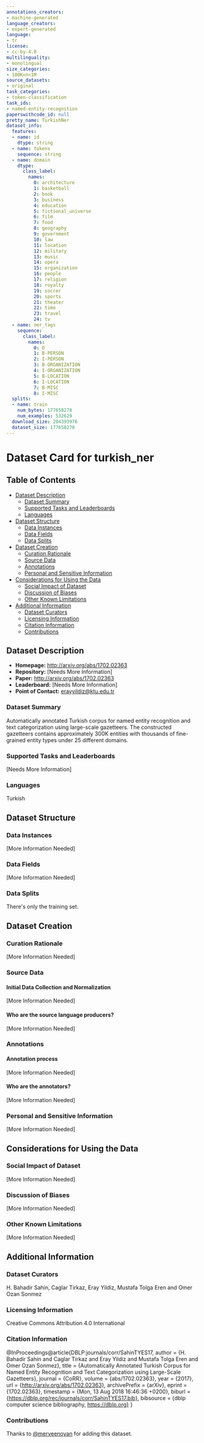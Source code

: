 ```yaml
---
annotations_creators:
- machine-generated
language_creators:
- expert-generated
language:
- tr
license:
- cc-by-4.0
multilinguality:
- monolingual
size_categories:
- 100K<n<1M
source_datasets:
- original
task_categories:
- token-classification
task_ids:
- named-entity-recognition
paperswithcode_id: null
pretty_name: TurkishNer
dataset_info:
  features:
  - name: id
    dtype: string
  - name: tokens
    sequence: string
  - name: domain
    dtype:
      class_label:
        names:
          0: architecture
          1: basketball
          2: book
          3: business
          4: education
          5: fictional_universe
          6: film
          7: food
          8: geography
          9: government
          10: law
          11: location
          12: military
          13: music
          14: opera
          15: organization
          16: people
          17: religion
          18: royalty
          19: soccer
          20: sports
          21: theater
          22: time
          23: travel
          24: tv
  - name: ner_tags
    sequence:
      class_label:
        names:
          0: O
          1: B-PERSON
          2: I-PERSON
          3: B-ORGANIZATION
          4: I-ORGANIZATION
          5: B-LOCATION
          6: I-LOCATION
          7: B-MISC
          8: I-MISC
  splits:
  - name: train
    num_bytes: 177658278
    num_examples: 532629
  download_size: 204393976
  dataset_size: 177658278
---
```



# Dataset Card for turkish_ner

## Table of Contents
- [Dataset Description](#dataset-description)
  - [Dataset Summary](#dataset-summary)
  - [Supported Tasks and Leaderboards](#supported-tasks-and-leaderboards)
  - [Languages](#languages)
- [Dataset Structure](#dataset-structure)
  - [Data Instances](#data-instances)
  - [Data Fields](#data-fields)
  - [Data Splits](#data-splits)
- [Dataset Creation](#dataset-creation)
  - [Curation Rationale](#curation-rationale)
  - [Source Data](#source-data)
  - [Annotations](#annotations)
  - [Personal and Sensitive Information](#personal-and-sensitive-information)
- [Considerations for Using the Data](#considerations-for-using-the-data)
  - [Social Impact of Dataset](#social-impact-of-dataset)
  - [Discussion of Biases](#discussion-of-biases)
  - [Other Known Limitations](#other-known-limitations)
- [Additional Information](#additional-information)
  - [Dataset Curators](#dataset-curators)
  - [Licensing Information](#licensing-information)
  - [Citation Information](#citation-information)
  - [Contributions](#contributions)

## Dataset Description

- **Homepage:** http://arxiv.org/abs/1702.02363
- **Repository:** [Needs More Information]
- **Paper:** http://arxiv.org/abs/1702.02363
- **Leaderboard:** [Needs More Information]
- **Point of Contact:** erayyildiz@ktu.edu.tr

### Dataset Summary

Automatically annotated Turkish corpus for named entity recognition and text categorization using large-scale gazetteers. The constructed gazetteers contains approximately 300K entities with thousands of fine-grained entity types under 25 different domains.

### Supported Tasks and Leaderboards

[Needs More Information]

### Languages

Turkish

## Dataset Structure

### Data Instances

[More Information Needed]

### Data Fields

[More Information Needed]

### Data Splits

There's only the training set.

## Dataset Creation

### Curation Rationale

[More Information Needed]

### Source Data

#### Initial Data Collection and Normalization

[More Information Needed]

#### Who are the source language producers?

[More Information Needed]

### Annotations

#### Annotation process

[More Information Needed]

#### Who are the annotators?

[More Information Needed]

### Personal and Sensitive Information

[More Information Needed]

## Considerations for Using the Data

### Social Impact of Dataset

[More Information Needed]

### Discussion of Biases

[More Information Needed]

### Other Known Limitations

[More Information Needed]

## Additional Information

### Dataset Curators

H. Bahadir Sahin, Caglar Tirkaz, Eray Yildiz, Mustafa Tolga Eren and Omer Ozan Sonmez

### Licensing Information

Creative Commons Attribution 4.0 International

### Citation Information

@InProceedings@article{DBLP:journals/corr/SahinTYES17,
  author    = {H. Bahadir Sahin and
               Caglar Tirkaz and
               Eray Yildiz and
               Mustafa Tolga Eren and
               Omer Ozan Sonmez},
  title     = {Automatically Annotated Turkish Corpus for Named Entity Recognition
               and Text Categorization using Large-Scale Gazetteers},
  journal   = {CoRR},
  volume    = {abs/1702.02363},
  year      = {2017},
  url       = {http://arxiv.org/abs/1702.02363},
  archivePrefix = {arXiv},
  eprint    = {1702.02363},
  timestamp = {Mon, 13 Aug 2018 16:46:36 +0200},
  biburl    = {https://dblp.org/rec/journals/corr/SahinTYES17.bib},
  bibsource = {dblp computer science bibliography, https://dblp.org}
}

### Contributions

Thanks to [@merveenoyan](https://github.com/merveenoyan) for adding this dataset.